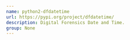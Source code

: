 ```yaml
---
name: python2-dfdatetime
url: https://pypi.org/project/dfdatetime/
description: Digital Forensics Date and Time.
group: None
---
```

